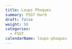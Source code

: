 ```yaml
---
title: Loups Phoques
summary: FSGT Hard
draft: false
weight: 50
categories:
  - FSGT
calendarName: loups-phoques
---
```

